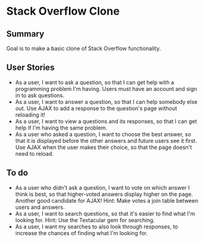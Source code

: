 Stack Overflow Clone
====================

Summary
-------
Goal is to make a basic clone of Stack Overflow functionality.

User Stories
------------

* As a user, I want to ask a question, so that I can get help with a programming problem I'm having. Users must have an account and sign in to ask questions.
* As a user, I want to answer a question, so that I can help somebody else out. Use AJAX to add a response to the question's page without reloading it!
* As a user, I want to view a questions and its responses, so that I can get help if I'm having the same problem.
* As a user who asked a question, I want to choose the best answer, so that it is displayed before the other answers and future users see it first. Use AJAX when the user makes their choice, so that the page doesn't need to reload.

To do
-----
* As a user who didn't ask a question, I want to vote on which answer I think is best, so that higher-voted answers display higher on the page. Another good candidate for AJAX! Hint: Make votes a join table between users and answers.
* As a user, I want to search questions, so that it's easier to find what I'm looking for. Hint: Use the Textacular gem for searching.
* As a user, I want my searches to also look through responses, to increase the chances of finding what I'm looking for.
